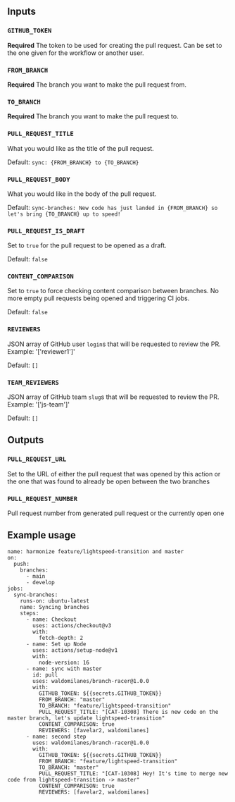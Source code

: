
## Inputs

### `GITHUB_TOKEN`

**Required** The token to be used for creating the pull request. Can be set to the one given for the workflow or another user.

### `FROM_BRANCH`

**Required** The branch you want to make the pull request from.

### `TO_BRANCH`

**Required** The branch you want to make the pull request to.

### `PULL_REQUEST_TITLE`

What you would like as the title of the pull request.

Default: `sync: {FROM_BRANCH} to {TO_BRANCH}`

### `PULL_REQUEST_BODY`

What you would like in the body of the pull request.

Default: `sync-branches: New code has just landed in {FROM_BRANCH} so let's bring {TO_BRANCH} up to speed!`

### `PULL_REQUEST_IS_DRAFT`

Set to `true` for the pull request to be opened as a draft.

Default: `false`

### `CONTENT_COMPARISON`

Set to `true` to force checking content comparison between branches.
No more empty pull requests being opened and triggering CI jobs.

Default: `false`
### `REVIEWERS`

JSON array of GitHub user `login`s that will be requested to review the PR. Example: '['reviewer1']'

Default: `[]`
### `TEAM_REVIEWERS`

JSON array of GitHub team `slug`s that will be requested to review the PR. Example: '['js-team']'

Default: `[]`

## Outputs

### `PULL_REQUEST_URL`

Set to the URL of either the pull request that was opened by this action or the one that was found to already be open between the two branches

### `PULL_REQUEST_NUMBER`

Pull request number from generated pull request or the currently open one

## Example usage

```YML
name: harmonize feature/lightspeed-transition and master
on:
  push:
    branches:
      - main
      - develop
jobs:
  sync-branches:
    runs-on: ubuntu-latest
    name: Syncing branches
    steps:
      - name: Checkout
        uses: actions/checkout@v3
        with:
          fetch-depth: 2
      - name: Set up Node
        uses: actions/setup-node@v1
        with:
          node-version: 16
      - name: sync with master
        id: pull
        uses: waldomilanes/branch-racer@1.0.0
        with:
          GITHUB_TOKEN: ${{secrets.GITHUB_TOKEN}}
          FROM_BRANCH: "master"
          TO_BRANCH: "feature/lightspeed-transition"
          PULL_REQUEST_TITLE: "[CAT-10308] There is new code on the master branch, let's update lightspeed-transition"
          CONTENT_COMPARISON: true
          REVIEWERS: [favelar2, waldomilanes]
      - name: second step
        uses: waldomilanes/branch-racer@1.0.0
        with:
          GITHUB_TOKEN: ${{secrets.GITHUB_TOKEN}}
          FROM_BRANCH: "feature/lightspeed-transition"
          TO_BRANCH: "master"
          PULL_REQUEST_TITLE: "[CAT-10308] Hey! It's time to merge new code from lightspeed-transition -> master"
          CONTENT_COMPARISON: true
          REVIEWERS: [favelar2, waldomilanes]
```
